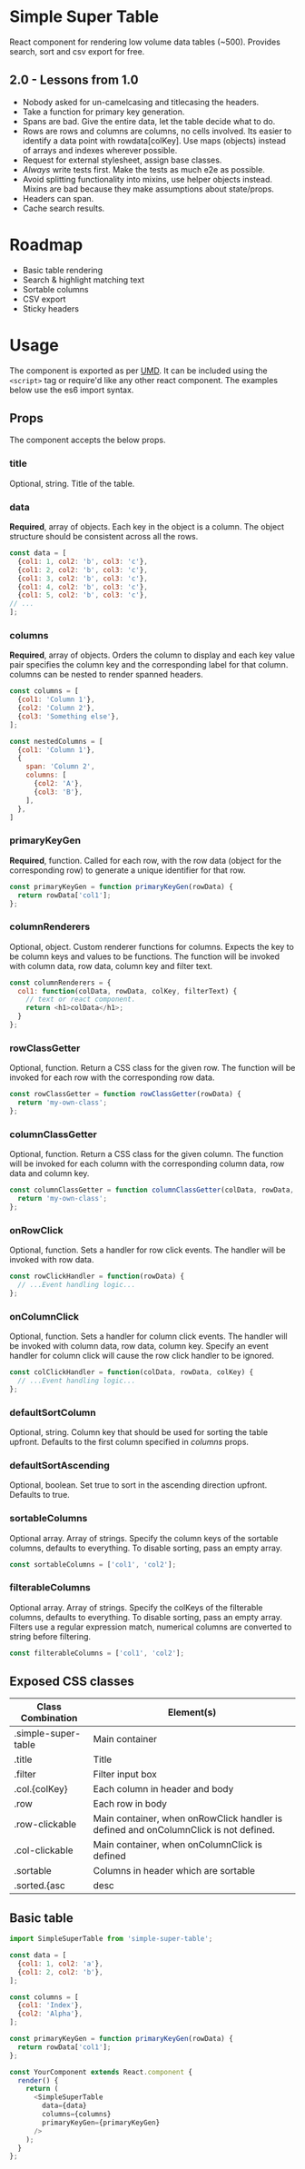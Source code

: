 # Simple Super Table

React component for rendering low volume data tables (~500). Provides search,
sort and csv export for free.

## 2.0 - Lessons from 1.0

- Nobody asked for un-camelcasing and titlecasing the headers.
- Take a function for primary key generation.
- Spans are bad. Give the entire data, let the table decide what to do.
- Rows are rows and columns are columns, no cells involved. Its easier to
identify a data point with rowdata[colKey]. Use maps (objects) instead of
arrays and indexes wherever possible.
- Request for external stylesheet, assign base classes.
- *Always* write tests first. Make the tests as much e2e as possible.
- Avoid splitting functionality into mixins, use helper objects instead.
Mixins are bad because they make assumptions about state/props.
- Headers can span.
- Cache search results.

# Roadmap

- Basic table rendering
- Search & highlight matching text
- Sortable columns
- CSV export
- Sticky headers

# Usage

The component is exported as per [UMD](https://github.com/umdjs/umd). It can be
included using the `<script>` tag or require'd like any other react component.
The examples below use the es6 import syntax.

## Props

The component accepts the below props.

### title

Optional, string. Title of the table.

### data

**Required**, array of objects. Each key in the object is a column. The object
structure should be consistent across all the rows.

```js
const data = [
  {col1: 1, col2: 'b', col3: 'c'},
  {col1: 2, col2: 'b', col3: 'c'},
  {col1: 3, col2: 'b', col3: 'c'},
  {col1: 4, col2: 'b', col3: 'c'},
  {col1: 5, col2: 'b', col3: 'c'},
// ...
];
```
### columns

**Required**, array of objects. Orders the column to display and each key value
pair specifies the column key and the corresponding label for that column.
columns can be nested to render spanned headers.

```js
const columns = [
  {col1: 'Column 1'},
  {col2: 'Column 2'},
  {col3: 'Something else'},
];

const nestedColumns = [
  {col1: 'Column 1'},
  {
    span: 'Column 2',
    columns: [
      {col2: 'A'},
      {col3: 'B'},
    ],
  },
]
```

### primaryKeyGen

**Required**, function. Called for each row, with the row data (object for the
  corresponding row) to generate a unique identifier for that row.

```js
const primaryKeyGen = function primaryKeyGen(rowData) {
  return rowData['col1'];
};
```

### columnRenderers

Optional, object. Custom renderer functions for columns. Expects the key to be
column keys and values to be functions. The function will be invoked with
column data, row data, column key and filter text.

```js
const columnRenderers = {
  col1: function(colData, rowData, colKey, filterText) {
    // text or react component.  
    return <h1>colData</h1>;
  }
};
```

### rowClassGetter

Optional, function. Return a CSS class for the given row. The function will be
invoked for each row with the corresponding row data.

```js
const rowClassGetter = function rowClassGetter(rowData) {
  return 'my-own-class';
};
```

### columnClassGetter

Optional, function. Return a CSS class for the given column. The function will
be invoked for each column with the corresponding column data, row data and
column key.

```js
const columnClassGetter = function columnClassGetter(colData, rowData, colKey) {
  return 'my-own-class';
};
```

### onRowClick

Optional, function. Sets a handler for row click events. The handler will be
invoked with row data.

```js
const rowClickHandler = function(rowData) {
  // ...Event handling logic...
};
```

### onColumnClick

Optional, function. Sets a handler for column click events. The handler will be
invoked with column data, row data, column key. Specify an event handler for
column click will cause the row click handler to be ignored.

```js
const colClickHandler = function(colData, rowData, colKey) {
  // ...Event handling logic...  
};
```

### defaultSortColumn

Optional, string. Column key that should be used for sorting the table upfront.
Defaults to the first column specified in *columns* props.

### defaultSortAscending

Optional, boolean. Set true to sort in the ascending direction upfront.
Defaults to true.

### sortableColumns

Optional array. Array of strings. Specify the column keys of the sortable
columns, defaults to everything. To disable sorting, pass an empty array.

```js
const sortableColumns = ['col1', 'col2'];
```

### filterableColumns

Optional array. Array of strings. Specify the colKeys of the filterable columns,
defaults to everything. To disable sorting, pass an empty array. Filters use a
regular expression match, numerical columns are converted to string before
filtering.

```js
const filterableColumns = ['col1', 'col2'];
```

## Exposed CSS classes

| Class Combination    | Element(s)                                                                                 |
|----------------------|--------------------------------------------------------------------------------------------|
| .simple-super-table  | Main container                                                                             |
| .title               | Title                                                                                      |
| .filter              | Filter input box                                                                           |
| .col.{colKey}        | Each column in header and body                                                             |
| .row                 | Each row in body                                                                           |
| .row-clickable       | Main container, when onRowClick handler is defined and onColumnClick is not defined.       |
| .col-clickable       | Main container, when onColumnClick is defined                                              |
| .sortable            | Columns in header which are sortable                                                       |
| .sorted.{asc|desc|}  | The header column by which the data has been sorted                                        |

## Basic table

```js
import SimpleSuperTable from 'simple-super-table';

const data = [
  {col1: 1, col2: 'a'},
  {col1: 2, col2: 'b'},
];

const columns = [
  {col1: 'Index'},
  {col2: 'Alpha'},
];

const primaryKeyGen = function primaryKeyGen(rowData) {
  return rowData['col1'];  
};

const YourComponent extends React.component {
  render() {
    return (
      <SimpleSuperTable
        data={data}
        columns={columns}
        primaryKeyGen={primaryKeyGen}
      />
    );
  }
};
```
